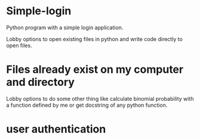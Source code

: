 # Simple-login

Python program with a simple login application. 

Lobby options to open existing files in python and write code directly to open files. 

# Files already exist on my computer and directory

Lobby options to do some other thing like calculate binomial probability with a function defined by me or get 
docstring of any python function.

# user authentication
